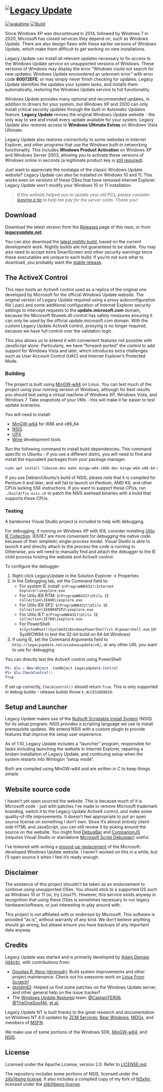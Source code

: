 # [<img src="https://legacyupdate.net/socialbanner.png" alt="Legacy Update">](http://legacyupdate.net/)

[![wakatime](https://wakatime.com/badge/user/b9fcf8ba-3fce-41a4-a480-d3fe6074a1ad/project/c9516ff1-10b9-41da-82fb-b86b24b0acc8.svg)](https://wakatime.com/badge/user/b9fcf8ba-3fce-41a4-a480-d3fe6074a1ad/project/c9516ff1-10b9-41da-82fb-b86b24b0acc8)
[![Build](https://github.com/LegacyUpdate/LegacyUpdate/actions/workflows/build.yml/badge.svg)](https://github.com/LegacyUpdate/LegacyUpdate/actions/workflows/build.yml)

Since Windows XP was discontinued in 2014, followed by Windows 7 in 2020, Microsoft has closed services they depend on, such as Windows Update. There are also design flaws with these earlier versions of Windows Update, which make them difficult to get working on new installations.

Legacy Update can install all relevant updates necessary to fix access to the Windows Update service on unsupported versions of Windows. These versions of Windows may display the error “Windows could not search for new updates: Windows Update encountered an unknown error” with error code **80072EFE**, or may simply never finish checking for updates. Legacy Update identifies the updates your system lacks, and installs them automatically, restoring the Windows Update service to full functionality.

Windows Update provides many optional and recommended updates, in addition to drivers for your system, but Windows XP and 2000 can only install critical security updates through the built-in Automatic Updates feature. **Legacy Update** revives the original Windows Update website - the only way to see and install every update available for your system. Legacy Update also restores access to **Windows Ultimate Extras** on Windows Vista Ultimate.

Legacy Update also restores connectivity to some websites in Internet Explorer, and other programs that use the Windows built-in networking functionality. This includes **Windows Product Activation** on Windows XP and Windows Server 2003, allowing you to activate these versions of Windows online in seconds (a legitimate product key is [still required](https://legacyupdate.net/faq/security)).

Just want to appreciate the nostalgia of the classic Windows Update website? Legacy Update can also be installed on Windows 10 and 11. This works even on versions of these OSes that have removed Internet Explorer. Legacy Update won’t modify your Windows 10 or 11 installation.

> *If this website helped you to update your old PCs, please consider [leaving a tip](https://ko-fi.com/adamdemasi) to help me pay for the server costs. Thank you!*

## Download

Download the latest version from the [Releases](https://github.com/LegacyUpdate/LegacyUpdate/releases) page of this repo, or from [**legacyupdate.net**](https://legacyupdate.net/).

You can also download the [latest nightly build](https://nightly.link/LegacyUpdate/LegacyUpdate/workflows/build/main/artifact.zip), based on the current development work. Nightly builds are not guaranteed to be stable. You may also need to accept extra SmartScreen and other security warnings since these executables are unique to each build. If you’re not sure what to download, you probably want the [stable release](https://legacyupdate.net/).

## The ActiveX Control

This repo hosts an ActiveX control used as a replica of the original one developed by Microsoft for the official Windows Update website. The original version of Legacy Update required using a proxy autoconfiguration file (.pac) and some additional configuration of Internet Explorer security settings to intercept requests to the **update.microsoft.com** domain, because the Microsoft Wuweb.dll control has safety measures ensuring it can only be used by the official update.microsoft.com domain. With the custom Legacy Update ActiveX control, proxying is no longer required, because we have full control over the validation logic.

This also allows us to extend it with convenient features not possible with JavaScript alone. Particularly, we have “forward-ported” the control to add support for Windows Vista and later, which introduces extra challenges such as User Account Control (UAC) and Internet Explorer’s Protected Mode.

### Building

The project is built using [MinGW-w64](https://www.mingw-w64.org/) on Linux. You can test much of the project using your running version of Windows, although for best results you should test using a virtual machine of Windows XP, Windows Vista, and Windows 7. Take snapshots of your VMs - this will make it far easier to test update scenarios.

You will need to install:

* [MinGW-w64](https://www.mingw-w64.org/) for i686 and x86_64
* [NSIS](https://nsis.sourceforge.io/)
* [UPX](https://upx.github.io/)
* [Wine](https://www.winehq.org/) development tools

Run the following command to install build dependencies. This command specific to Ubuntu - if you use a different distro, you will need to find and install the equivalent packages from your package manager.

```bash
sudo apt install libwine-dev make mingw-w64-i686-dev mingw-w64-x86-64-dev nsis upx-ucl
```

If you use Debian/Ubuntu’s build of NSIS, please note that it is compiled for Pentium II and later, and will fail to launch on Pentium, AMD K6, and other CPUs lacking SSE instructions. If you want to support these CPUs, run `./build/fix-nsis.sh` to patch the NSIS exehead binaries with a build that supports these CPUs.

### Testing

A barebones Visual Studio project is included to help with debugging.

For debugging, if running on Windows XP with IE8, consider installing [Utilu IE Collection](https://www.utilu.com/iecollection/). IE6/IE7 are more convenient for debugging the native code because of their simplistic single-process model. Visual Studio is able to launch it and directly attach to the process the code is running in. Otherwise, you will need to manually find and attach the debugger to the IE child process hosting the website and ActiveX control.

To configure the debugger:

1. Right-click LegacyUpdate in the Solution Explorer &rarr; Properties
2. In the Debugging tab, set the Command field to:
    * For system IE install: `$(ProgramW6432)\Internet Explorer\iexplore.exe`
    * For Utilu IE6 RTM: `$(ProgramW6432)\Utilu IE Collection\IE600\iexplore.exe`
    * For Utilu IE6 SP2: `$(ProgramW6432)\Utilu IE Collection\IE600XPSP2\iexplore.exe`
    * For Utilu IE7: `$(ProgramW6432)\Utilu IE Collection\IE700\iexplore.exe`
    * For PowerShell: `$(SystemRoot)\System32\WindowsPowerShell\v1.0\powershell.exe` (or SysWOW64 to test the 32-bit build on 64-bit Windows)
3. If using IE, set the Command Arguments field to `http://legacyupdate.net/windowsupdate/v6/`, or any other URL you want to use for debugging

You can directly test the ActiveX control using PowerShell:

```powershell
PS> $lu = New-Object -ComObject LegacyUpdate.Control
PS> $lu.CheckControl()
True
```

If set up correctly, `CheckControl()` should return `True`. This is only supported in debug builds - release builds throw `E_ACCESSDENIED`.

## Setup and Launcher

Legacy Update makes use of the [Nullsoft Scriptable Install System](https://nsis.sourceforge.io/) (NSIS) for its setup program. NSIS provides a scripting language we use to install prerequisite updates. We extend NSIS with a custom plugin to provide features that improve the setup user experience.

As of 1.10, Legacy Update includes a “launcher” program, responsible for tasks including launching the website in Internet Explorer, repairing a broken installation of Legacy Update, and continuing setup when the system restarts into Winlogon “setup mode”.

Both are compiled using MinGW-w64 and are written in C to keep things simple.

## Website source code

I haven’t yet open sourced the website. This is because much of it is Microsoft code - just with patches I’ve made to remove Microsoft trademark branding, switch it to the Legacy Update ActiveX control, and make some quality-of-life improvements. It doesn’t feel appropriate to put an open source license on something I don’t own. Since it’s almost entirely client-side HTML and JavaScript, you can still review it by poking around the source on the website. You might find [DebugBar](https://www.debugbar.com/download.php) and [CompanionJS](https://www.my-debugbar.com/wiki/CompanionJS/HomePage) (requires Visual Studio or standalone [Microsoft Script Debugger](https://web.archive.org/web/20131113042519/http://download.microsoft.com/download/7/7/d/77d8df05-6fbc-4718-a319-be14317a6811/scd10en.exe)) useful.

I’ve tinkered with writing a [ground-up replacement](https://twitter.com/hbkirb/status/1584537446716350466) of the Microsoft-developed Windows Update website. I haven’t worked on this in a while, but I’ll open source it when I feel it’s ready enough.

## Disclaimer

The existence of this project shouldn’t be taken as an endorsement to continue using unsupported OSes. You should stick to a supported OS such as Windows 10 or 11 (or, try Linux?!). However, this service exists anyway in recognition that using these OSes is sometimes necessary to run legacy hardware/software, or just interesting to play around with.

This project is not affiliated with or endorsed by Microsoft. This software is provided “as is”, without warranty of any kind. We don’t believe anything should go wrong, but please ensure you have backups of any important data anyway.

## Credits

Legacy Update was started and is primarily developed by [Adam Demasi (@kirb)](https://kirb.me/), with contributions from:

* [Douglas R. Reno (@renodr)](https://github.com/renodr): Build system improvements and other project maintenance. Check out his awesome work on [Linux From Scratch](https://www.linuxfromscratch.org/)!
* [@stdin82](https://github.com/stdin82): Helped us find some patches on the Windows Update server, and other general help on the issue trackerf
* The [Windows Update Restored](https://windowsupdaterestored.com/) team: [@CaptainTER06](https://github.com/CaptainTER06), [@TheOneGoofAli](https://github.com/TheOneGoofAli), [et al.](https://windowsupdaterestored.com/)

Legacy Update NT is built thanks to the great research and documentation on Windows NT 4.0 updates by [ZCM Services](https://nt4ref.zcm.com.au/), [Bear Windows](https://bearwindows.zcm.com.au/), [MDGx](https://www.mdgx.com/), and members of [MSFN](https://msfn.org/).

We make use of some portions of the Windows SDK, [MinGW-w64](https://www.mingw-w64.org/), and [NSIS](https://nsis.sourceforge.io/).

## License

Licensed under the Apache License, version 2.0. Refer to [LICENSE.md](https://github.com/LegacyUpdate/LegacyUpdate/blob/main/LICENSE.md).

The repository includes some portions of NSIS, licensed under the [zlib/libpng license](https://nsis.sourceforge.io/License). It also includes a compiled copy of my fork of [NSxfer](https://github.com/kirb/nsis-nsxfer), licensed under the [zlib/libpng license](https://github.com/kirb/nsis-nsxfer/blob/master/LICENSE).
